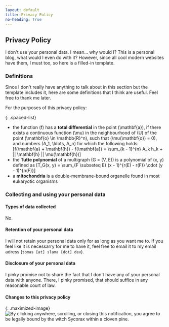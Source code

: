 ```yaml
---
layout: default
title: Privacy Policy
no-heading: True
---
```


## Privacy Policy

I don't use your personal data. I mean... why would I? This is a personal blog, what would I even do with it? However, since all cool modern websites have them, I must too, so here is a filled-in template.

### Definitions
Since I don't really have anything to talk about in this section but the template includes it, here are some definitions that I think are useful. Feel free to thank me later.

For the purposes of this privacy policy:

{: .spaced-list}
- the function \(f\) has a **total differential** in the point \(\mathbf{a}\), if there exists a continuous function \(\mu\) in the neighbourhood of \(U\) of the point \(\mathbf{o} \in \mathbb{R}^n\), such that \(\mu(\mathbf{o}) = 0\), and numbers \(A_1, \ldots, A_n\) for which the following holds: \[f(\mathbf{a} + \mathbf{h}) - f(\mathbf{a}) = \sum_{k - 1}^{n} A_k h_k + || \mathbf{h} || \mu(\mathbf{h})\]
- the **Tutte polynomial** of a multigraph \(G = (V, E)\) is a polynomial of \(x, y\) defined as \[T_G(x, y) = \sum_{F \subseteq E} (x - 1)^{r(E) - r(F)} \cdot (y - 1)^{n(F)}\]
- a **mitochondria** is a double-membrane-bound organelle found in most eukaryotic organisms

### Collecting and using your personal data

#### Types of data collected
No.

#### Retention of your personal data
I will not retain your personal data only for as long as you want me to. If you feel like it is necessarry for me to have it, feel free to email it to my email adress (`tomas [at] slama [dot] dev`).

#### Disclosure of your personal data
I pinky promise not to share the fact that I don't have any of your personal data with anyone. There, I pinky promised, that should suffice in any reasonable court of law.

#### Changes to this privacy policy

{: .maximized-image}
![By clicking anywhere, scrolling, or closing this notification, you agree to be legally bound by the witch Sycorax within a cloven pine.](/assets/gdpr.webp)
